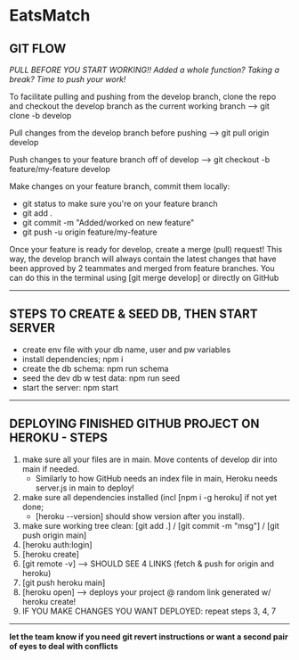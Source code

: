 # EatsMatch

## GIT FLOW

*PULL BEFORE YOU START WORKING!! Added a whole function? Taking a break? Time to push your work!*

To facilitate pulling and pushing from the develop branch, clone the repo and checkout the develop branch as the current working branch --> git clone -b develop <repo-url>

Pull changes from the develop branch before pushing --> git pull origin develop

Push changes to your feature branch off of develop --> git checkout -b feature/my-feature develop

Make changes on your feature branch, commit them locally:

- git status to make sure you're on your feature branch
- git add .
- git commit -m "Added/worked on new feature"
- git push -u origin feature/my-feature

Once your feature is ready for develop, create a merge (pull) request! This way, the develop branch will always contain the latest changes that have been approved by 2 teammates and merged from feature branches. You can do this in the terminal using [git merge develop] or directly on GitHub

**********

## STEPS TO CREATE & SEED DB, THEN START SERVER

- create env file with your db name, user and pw variables
- install dependencies; npm i
- create the db schema: npm run schema
- seed the dev db w test data: npm run seed
- start the server: npm start

**********

## DEPLOYING FINISHED GITHUB PROJECT ON HEROKU - STEPS

1. make sure all your files are in main. Move contents of develop dir into main if needed.
    - Similarly to how GitHub needs an index file in main, Heroku needs server.js in main to deploy!
2. make sure all dependencies installed (incl [npm i -g heroku] if not yet done;
    - [heroku --version] should show version after you install).
3. make sure working tree clean: [git add .] / [git commit -m "msg"] / [git push origin main]
4. [heroku auth:login]
5. [heroku create]
6. [git remote -v] --> SHOULD SEE 4 LINKS (fetch & push for origin and heroku)
7. [git push heroku main]
8. [heroku open] --> deploys your project @ random link generated w/ heroku create!
9. IF YOU MAKE CHANGES YOU WANT DEPLOYED: repeat steps 3, 4, 7

**********

**let the team know if you need git revert instructions or want a second pair of eyes to deal with conflicts**
